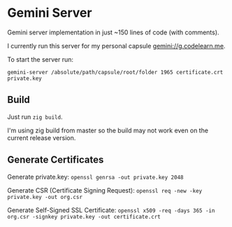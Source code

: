 # Gemini Server

Gemini server implementation in just ~150 lines of code (with comments).

I currently run this server for my personal capsule [gemini://g.codelearn.me](gemini://g.codelearn.me).

To start the server run:

```
gemini-server /absolute/path/capsule/root/folder 1965 certificate.crt private.key
```

## Build

Just run `zig build`.

I'm using zig build from master so the build may not work even on the current release version.

## Generate Certificates

Generate private.key:
`openssl genrsa -out private.key 2048`

Generate CSR (Certificate Signing Request):
`openssl req -new -key private.key -out org.csr`

Generate Self-Signed SSL Certificate:
`openssl x509 -req -days 365 -in org.csr -signkey private.key -out certificate.crt`
